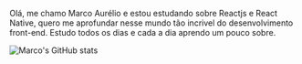Olá, me chamo Marco Aurélio e estou estudando sobre Reactjs e React Native, quero me aprofundar nesse mundo tão incrivel do desenvolvimento front-end.
Estudo todos os dias e cada a dia aprendo um pouco sobre.


![Marco's GitHub stats](https://github-readme-stats.vercel.app/api?username=Marco1992sjc&theme=midnight-purple&show_icons=true)
